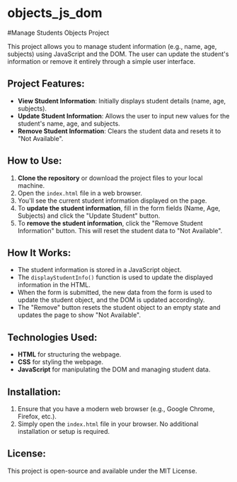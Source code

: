 # objects_js_dom

#Manage Students Objects Project

This project allows you to manage student information (e.g., name, age, subjects) using JavaScript and the DOM. The user can update the student's information or remove it entirely through a simple user interface.

## Project Features:
- **View Student Information**: Initially displays student details (name, age, subjects).
- **Update Student Information**: Allows the user to input new values for the student's name, age, and subjects.
- **Remove Student Information**: Clears the student data and resets it to "Not Available".


## How to Use:
1. **Clone the repository** or download the project files to your local machine.
2. Open the `index.html` file in a web browser.
3. You'll see the current student information displayed on the page.
4. To **update the student information**, fill in the form fields (Name, Age, Subjects) and click the "Update Student" button.
5. To **remove the student information**, click the "Remove Student Information" button. This will reset the student data to "Not Available".

## How It Works:
- The student information is stored in a JavaScript object.
- The `displayStudentInfo()` function is used to update the displayed information in the HTML.
- When the form is submitted, the new data from the form is used to update the student object, and the DOM is updated accordingly.
- The "Remove" button resets the student object to an empty state and updates the page to show "Not Available".

## Technologies Used:
- **HTML** for structuring the webpage.
- **CSS** for styling the webpage.
- **JavaScript** for manipulating the DOM and managing student data.

## Installation:
1. Ensure that you have a modern web browser (e.g., Google Chrome, Firefox, etc.).
2. Simply open the `index.html` file in your browser. No additional installation or setup is required.

## License:
This project is open-source and available under the MIT License.
